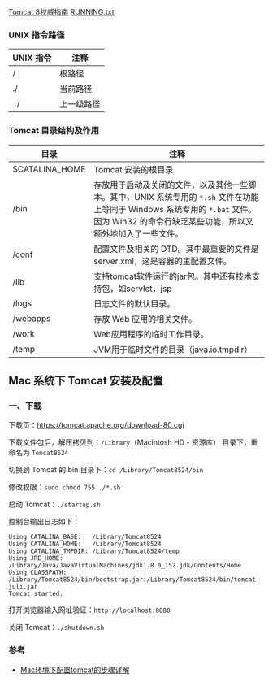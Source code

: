 [Tomcat 8权威指南](http://wiki.jikexueyuan.com/project/tomcat/)
[RUNNING.txt](http://tomcat.apache.org/tomcat-8.0-doc/RUNNING.txt)



### UNIX 指令路径

| UNIX 指令 | 注释    |
| ------- | ----- |
| /       | 根路径   |
| ./      | 当前路径  |
| ../     | 上一级路径 |



### Tomcat 目录结构及作用


| 目录             | 注释                                       |
| -------------- | ---------------------------------------- |
| $CATALINA_HOME | Tomcat 安装的根目录                            |
| /bin           | 存放用于启动及关闭的文件，以及其他一些脚本。其中，UNIX 系统专用的 `*.sh` 文件在功能上等同于 Windows 系统专用的 `*.bat` 文件。因为 Win32 的命令行缺乏某些功能，所以又额外地加入了一些文件。 |
| /conf          | 配置文件及相关的 DTD。其中最重要的文件是 server.xml，这是容器的主配置文件。 |
| /lib           | 支持tomcat软件运行的jar包。其中还有技术支持包，如servlet，jsp |
| /logs          | 日志文件的默认目录。                               |
| /webapps       | 存放 Web 应用的相关文件。                          |
| /work          | Web应用程序的临时工作目录。                          |
| /temp          | JVM用于临时文件的目录（java.io.tmpdir）             |





## Mac 系统下 Tomcat 安装及配置

### 一、下载

下载页：https://tomcat.apache.org/download-80.cgi

下载文件包后，解压拷贝到：`/Library`（Macintosh HD - 资源库） 目录下，重命名为 `Tomcat8524`

切换到 Tomcat 的 bin 目录下：`cd /Library/Tomcat8524/bin`

修改权限：`sudo chmod 755 ./*.sh`

启动 Tomcat：`./startup.sh`

控制台输出日志如下：

```
Using CATALINA_BASE:   /Library/Tomcat8524
Using CATALINA_HOME:   /Library/Tomcat8524
Using CATALINA_TMPDIR: /Library/Tomcat8524/temp
Using JRE_HOME:        /Library/Java/JavaVirtualMachines/jdk1.8.0_152.jdk/Contents/Home
Using CLASSPATH:       /Library/Tomcat8524/bin/bootstrap.jar:/Library/Tomcat8524/bin/tomcat-juli.jar
Tomcat started.
```

打开浏览器输入网址验证：`http://localhost:8080`

关闭 Tomcat：`./shutdown.sh`



### 参考

* [Mac环境下配置tomcat的步骤详解](http://www.jb51.net/article/94201.htm)
